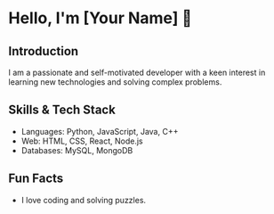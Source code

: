 # Hello, I'm [Your Name] 👋

## Introduction
I am a passionate and self-motivated developer with a keen interest in learning new technologies and solving complex problems.

## Skills & Tech Stack
- Languages: Python, JavaScript, Java, C++
- Web: HTML, CSS, React, Node.js
- Databases: MySQL, MongoDB

## Fun Facts
- I love coding and solving puzzles.
